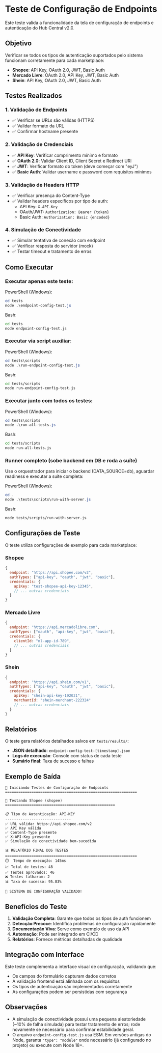 # Teste de Configuração de Endpoints

Este teste valida a funcionalidade da tela de configuração de endpoints e autenticação do Hub Central v2.0.

## Objetivo

Verificar se todos os tipos de autenticação suportados pelo sistema funcionam corretamente para cada marketplace:

- **Shopee**: API Key, OAuth 2.0, JWT, Basic Auth
- **Mercado Livre**: OAuth 2.0, API Key, JWT, Basic Auth  
- **Shein**: API Key, OAuth 2.0, JWT, Basic Auth

## Testes Realizados

### 1. Validação de Endpoints
- ✅ Verificar se URLs são válidas (HTTPS)
- ✅ Validar formato da URL
- ✅ Confirmar hostname presente

### 2. Validação de Credenciais
- ✅ **API Key**: Verificar comprimento mínimo e formato
- ✅ **OAuth 2.0**: Validar Client ID, Client Secret e Redirect URI
- ✅ **JWT**: Verificar formato do token (deve começar com "eyJ")
- ✅ **Basic Auth**: Validar username e password com requisitos mínimos

### 3. Validação de Headers HTTP
- ✅ Verificar presença do Content-Type
- ✅ Validar headers específicos por tipo de auth:
  - API Key: `X-API-Key`
  - OAuth/JWT: `Authorization: Bearer {token}`
  - Basic Auth: `Authorization: Basic {encoded}`

### 4. Simulação de Conectividade
- ✅ Simular tentativa de conexão com endpoint
- ✅ Verificar resposta do servidor (mock)
- ✅ Testar timeout e tratamento de erros

## Como Executar

### Executar apenas este teste:
PowerShell (Windows):
```powershell
cd tests
node .\endpoint-config-test.js
```

Bash:
```bash
cd tests
node endpoint-config-test.js
```

### Executar via script auxiliar:
PowerShell (Windows):
```powershell
cd tests\scripts
node .\run-endpoint-config-test.js
```

Bash:
```bash
cd tests/scripts
node run-endpoint-config-test.js
```

### Executar junto com todos os testes:
PowerShell (Windows):
```powershell
cd tests\scripts
node .\run-all-tests.js
```

Bash:
```bash
cd tests/scripts
node run-all-tests.js
```

### Runner completo (sobe backend em DB e roda a suíte)

Use o orquestrador para iniciar o backend (DATA_SOURCE=db), aguardar readiness e executar a suíte completa:

PowerShell (Windows):
```powershell
cd .
node .\tests\scripts\run-with-server.js
```

Bash:
```bash
node tests/scripts/run-with-server.js
```

## Configurações de Teste

O teste utiliza configurações de exemplo para cada marketplace:

### Shopee
```javascript
{
  endpoint: "https://api.shopee.com/v2",
  authTypes: ["api-key", "oauth", "jwt", "basic"],
  credentials: {
    apiKey: "test-shopee-api-key-12345",
    // ... outras credenciais
  }
}
```

### Mercado Livre
```javascript
{
  endpoint: "https://api.mercadolibre.com",
  authTypes: ["oauth", "api-key", "jwt", "basic"],
  credentials: {
    clientId: "ml-app-id-789",
    // ... outras credenciais
  }
}
```

### Shein
```javascript
{
  endpoint: "https://api.shein.com/v1",
  authTypes: ["api-key", "oauth", "jwt", "basic"],
  credentials: {
    apiKey: "shein-api-key-192021",
    merchantId: "shein-merchant-222324"
    // ... outras credenciais
  }
}
```

## Relatórios

O teste gera relatórios detalhados salvos em `tests/results/`:

- **JSON detalhado**: `endpoint-config-test-[timestamp].json`
- **Logs de execução**: Console com status de cada teste
- **Sumário final**: Taxa de sucesso e falhas

## Exemplo de Saída

```
🚀 Iniciando Testes de Configuração de Endpoints
============================================================

🧪 Testando Shopee (shopee)
==================================================

📋 Tipo de Autenticação: API-KEY
------------------------------
✅ URL válida: https://api.shopee.com/v2
✅ API Key válida
✅ Content-Type presente
✅ X-API-Key presente
✅ Simulação de conectividade bem-sucedida

📊 RELATÓRIO FINAL DOS TESTES
============================================================
⏱️  Tempo de execução: 145ms
📈 Total de testes: 48
✅ Testes aprovados: 46
❌ Testes falharam: 2
📊 Taxa de sucesso: 95.83%

🎉 SISTEMA DE CONFIGURAÇÃO VALIDADO!
```

## Benefícios do Teste

1. **Validação Completa**: Garante que todos os tipos de auth funcionem
2. **Detecção Precoce**: Identifica problemas de configuração rapidamente  
3. **Documentação Viva**: Serve como exemplo de uso da API
4. **Automação**: Pode ser integrado em CI/CD
5. **Relatórios**: Fornece métricas detalhadas de qualidade

## Integração com Interface

 Este teste complementa a interface visual de configuração, validando que:

- Os campos do formulário capturam dados corretos
- A validação frontend está alinhada com os requisitos
- Os tipos de autenticação são implementados corretamente
- As configurações podem ser persistidas com segurança

## Observações

- A simulação de conectividade possui uma pequena aleatoriedade (~10% de falha simulada) para testar tratamento de erros; rode novamente se necessário para confirmar estabilidade geral.
- O arquivo `endpoint-config-test.js` usa ESM. Em versões antigas do Node, garanta `"type": "module"` onde necessário (já configurado no projeto) ou execute com Node 18+.